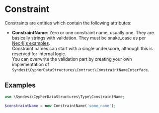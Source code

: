 # Constraint

Constraints are entities which contain the following attributes:

- **ConstraintName**: Zero or one constraint name, usually one. They are basically strings with validation. They must be
  snake_case as per [Neo4j's examples](https://neo4j.com/docs/cypher-manual/current/constraints/examples/).  
  Constraint names can start with a single underscore, although this is reserved for internal logic.  
  You can overwrite the validation part by creating your own implementation of
  `Syndesi\CypherDataStructures\Contract\ConstraintNameInterface`.

## Examples

```php
use \Syndesi\CypherDataStructures\Type\ConstraintName;

$constraintName = new ConstraintName('some_name');
```
